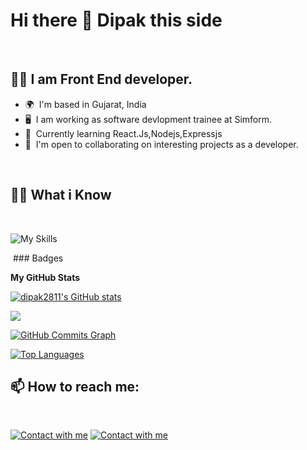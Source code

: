 # Hi there 👋 Dipak this side 
 
 

## :technologist: I am Front End developer.

- 🌍  I'm based in Gujarat, India
- 🖥️  I am working as software devlopment trainee at Simform. 
- 🧠  Currently learning React.Js,Nodejs,Expressjs
- 🤝  I'm open to collaborating on interesting projects as a developer.

 

## :student: What i Know

 

![My Skills](https://skillicons.dev/icons?i=html,css,js,github,git,bootstrap,typescript,react,nodejs,express,mongodb,redux,postman,mysql,vscode,firebase,netlify)

 ### Badges

<b>My GitHub Stats</b>

<a href="http://www.github.com/dipak2811"><img src="https://github-readme-stats.vercel.app/api?username=dipak2811&show_icons=true&hide=prs,issues,&count_private=true&title_color=0891b2&text_color=ffffff&icon_color=0891b2&bg_color=1c1917&hide_border=true&show_icons=true" alt="dipak2811's GitHub stats" /></a>

<a href="http://www.github.com/dipak2811"><img src="https://github-readme-streak-stats.herokuapp.com/?user=dipak2811&stroke=ffffff&background=1c1917&ring=0891b2&fire=0891b2&currStreakNum=ffffff&currStreakLabel=0891b2&sideNums=ffffff&sideLabels=ffffff&dates=ffffff&hide_border=true" /></a>

<a href="http://www.github.com/dipak2811"><img src="https://activity-graph.herokuapp.com/graph?username=dipak2811&bg_color=1c1917&color=ffffff&line=0891b2&point=ffffff&area_color=1c1917&area=true&hide_border=true&custom_title=GitHub%20Commits%20Graph" alt="GitHub Commits Graph" /></a>

<a href="https://github.com/dipak2811" align="left"><img src="https://github-readme-stats.vercel.app/api/top-langs/?username=dipak2811&langs_count=10&title_color=0891b2&text_color=ffffff&icon_color=0891b2&bg_color=1c1917&hide_border=true&locale=en&custom_title=Top%20%Languages" alt="Top Languages" /></a>




## 📫 How to reach me:

 

[![Contact with me](https://skillicons.dev/icons?i=linkedin)](https://in.linkedin.com/in/dipak-gorfad-5907041b9)
[![Contact with me](https://skillicons.dev/icons?i=github)](https://github.com/dipak2811)

